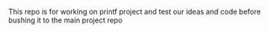 This repo is for working on printf project and test our ideas and code before bushing it to the main project repo
